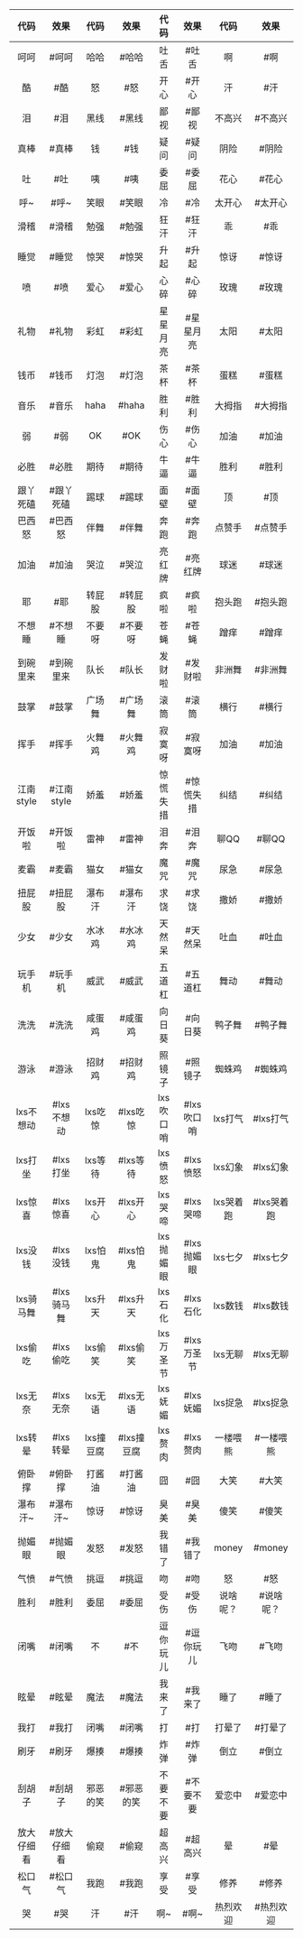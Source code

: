 | 代码 | 效果 | 代码 | 效果 | 代码 | 效果 | 代码 | 效果 |
| :---: | :---: | :---: | :---: | :---: | :---: | :---: | :---: |
| 呵呵 | #呵呵 | 哈哈 | #哈哈 | 吐舌 | #吐舌 | 啊 | #啊 |
| 酷 | #酷 | 怒 | #怒 | 开心 | #开心 | 汗 | #汗 |
| 泪 | #泪 | 黑线 | #黑线 | 鄙视 | #鄙视 | 不高兴 | #不高兴 |
| 真棒 | #真棒 | 钱 | #钱 | 疑问 | #疑问 | 阴险 | #阴险 |
| 吐 | #吐 | 咦 | #咦 | 委屈 | #委屈 | 花心 | #花心 |
| 呼~ | #呼~ | 笑眼 | #笑眼 | 冷 | #冷 | 太开心 | #太开心 |
| 滑稽 | #滑稽 | 勉强 | #勉强 | 狂汗 | #狂汗 | 乖 | #乖 |
| 睡觉 | #睡觉 | 惊哭 | #惊哭 | 升起 | #升起 | 惊讶 | #惊讶 |
| 喷 | #喷 | 爱心 | #爱心 | 心碎 | #心碎 | 玫瑰 | #玫瑰 |
| 礼物 | #礼物 | 彩虹 | #彩虹 | 星星月亮 | #星星月亮 | 太阳 | #太阳 |
| 钱币 | #钱币 | 灯泡 | #灯泡 | 茶杯 | #茶杯 | 蛋糕 | #蛋糕 |
| 音乐 | #音乐 | haha | #haha | 胜利 | #胜利 | 大拇指 | #大拇指 |
| 弱 | #弱 | OK | #OK | 伤心 | #伤心 | 加油 | #加油 |
| 必胜 | #必胜 | 期待 | #期待 | 牛逼 | #牛逼 | 胜利 | #胜利 |
| 跟丫死磕 | #跟丫死磕 | 踢球 | #踢球 | 面壁 | #面壁 | 顶 | #顶 |
| 巴西怒 | #巴西怒 | 伴舞 | #伴舞 | 奔跑 | #奔跑 | 点赞手 | #点赞手 |
| 加油 | #加油 | 哭泣 | #哭泣 | 亮红牌 | #亮红牌 | 球迷 | #球迷 |
| 耶 | #耶 | 转屁股 | #转屁股 | 疯啦 | #疯啦 | 抱头跑 | #抱头跑 |
| 不想睡 | #不想睡 | 不要呀 | #不要呀 | 苍蝇 | #苍蝇 | 蹭痒 | #蹭痒 |
| 到碗里来 | #到碗里来 | 队长 | #队长 | 发财啦 | #发财啦 | 非洲舞 | #非洲舞 |
| 鼓掌 | #鼓掌 | 广场舞 | #广场舞 | 滚筒 | #滚筒 | 横行 | #横行 |
| 挥手 | #挥手 | 火舞鸡 | #火舞鸡 | 寂寞呀 | #寂寞呀 | 加油 | #加油 |
| 江南style | #江南style | 娇羞 | #娇羞 | 惊慌失措 | #惊慌失措 | 纠结 | #纠结 |
| 开饭啦 | #开饭啦 | 雷神 | #雷神 | 泪奔 | #泪奔 | 聊QQ | #聊QQ |
| 麦霸 | #麦霸 | 猫女 | #猫女 | 魔咒 | #魔咒 | 尿急 | #尿急 |
| 扭屁股 | #扭屁股 | 瀑布汗 | #瀑布汗 | 求饶 | #求饶 | 撒娇 | #撒娇 |
| 少女 | #少女 | 水冰鸡 | #水冰鸡 | 天然呆 | #天然呆 | 吐血 | #吐血 |
| 玩手机 | #玩手机 | 威武 | #威武 | 五道杠 | #五道杠 | 舞动 | #舞动 |
| 洗洗 | #洗洗 | 咸蛋鸡 | #咸蛋鸡 | 向日葵 | #向日葵 | 鸭子舞 | #鸭子舞 |
| 游泳 | #游泳 | 招财鸡 | #招财鸡 | 照镜子 | #照镜子 | 蜘蛛鸡 | #蜘蛛鸡 |
| lxs不想动 | #lxs不想动 | lxs吃惊 | #lxs吃惊 | lxs吹口哨 | #lxs吹口哨 | lxs打气 | #lxs打气 |
| lxs打坐 | #lxs打坐 | lxs等待 | #lxs等待 | lxs愤怒 | #lxs愤怒 | lxs幻象 | #lxs幻象 |
| lxs惊喜 | #lxs惊喜 | lxs开心 | #lxs开心 | lxs哭啼 | #lxs哭啼 | lxs哭着跑 | #lxs哭着跑 |
| lxs没钱 | #lxs没钱 | lxs怕鬼 | #lxs怕鬼 | lxs抛媚眼 | #lxs抛媚眼 | lxs七夕 | #lxs七夕 |
| lxs骑马舞 | #lxs骑马舞 | lxs升天 | #lxs升天 | lxs石化 | #lxs石化 | lxs数钱 | #lxs数钱 |
| lxs偷吃 | #lxs偷吃 | lxs偷笑 | #lxs偷笑 | lxs万圣节 | #lxs万圣节 | lxs无聊 | #lxs无聊 |
| lxs无奈 | #lxs无奈 | lxs无语 | #lxs无语 | lxs妩媚 | #lxs妩媚 | lxs捉急 | #lxs捉急 |
| lxs转晕 | #lxs转晕 | lxs撞豆腐 | #lxs撞豆腐 | lxs赘肉 | #lxs赘肉 | 一楼喂熊 | #一楼喂熊 |
| 俯卧撑 | #俯卧撑 | 打酱油 | #打酱油 | 囧 | #囧 | 大笑 | #大笑 |
| 瀑布汗~ | #瀑布汗~ | 惊讶 | #惊讶 | 臭美 | #臭美 | 傻笑 | #傻笑 |
| 抛媚眼 | #抛媚眼 | 发怒 | #发怒 | 我错了 | #我错了 | money | #money |
| 气愤 | #气愤 | 挑逗 | #挑逗 | 吻 | #吻 | 怒 | #怒 |
| 胜利 | #胜利 | 委屈 | #委屈 | 受伤 | #受伤 | 说啥呢？ | #说啥呢？ |
| 闭嘴 | #闭嘴 | 不 | #不 | 逗你玩儿 | #逗你玩儿 | 飞吻 | #飞吻 |
| 眩晕 | #眩晕 | 魔法 | #魔法 | 我来了 | #我来了 | 睡了 | #睡了 |
| 我打 | #我打 | 闭嘴 | #闭嘴 | 打 | #打 | 打晕了 | #打晕了 |
| 刷牙 | #刷牙 | 爆揍 | #爆揍 | 炸弹 | #炸弹 | 倒立 | #倒立 |
| 刮胡子 | #刮胡子 | 邪恶的笑 | #邪恶的笑 | 不要不要 | #不要不要 | 爱恋中 | #爱恋中 |
| 放大仔细看 | #放大仔细看 | 偷窥 | #偷窥 | 超高兴 | #超高兴 | 晕 | #晕 |
| 松口气 | #松口气 | 我跑 | #我跑 | 享受 | #享受 | 修养 | #修养 |
| 哭 | #哭 | 汗 | #汗 | 啊~ | #啊~ | 热烈欢迎 | #热烈欢迎 |
